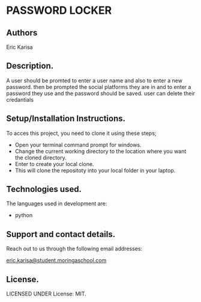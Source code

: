 # PASSWORD LOCKER
## Authors
Eric Karisa
## Description.
A user should be promted to enter a user name and also to enter a new password. then be prompted the social platforms they are in and to enter a password they use and the password should be saved. user can delete their credantials

## Setup/Installation Instructions.
To acces this project, you need to clone it using these steps;

+ Open your terminal command prompt for windows.
+ Change the current working directory to the location where you want the cloned directory.
+ Enter to create your local clone.
+ This will clone the repositoty into your local folder in your laptop.

## Technologies used.
The languages used in development are:
+ python
## Support and contact details.
Reach out to us through the following email addresses:

eric.karisa@student.moringaschool.com

## License.
LICENSED UNDER License: MIT.